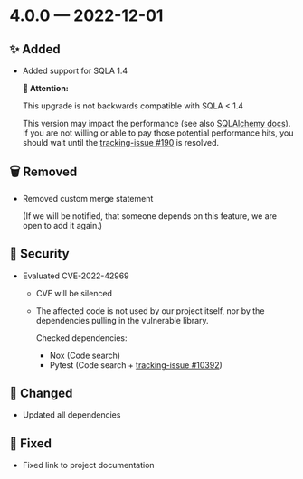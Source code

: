 # 4.0.0 — 2022-12-01

## ✨ Added

* Added support for SQLA 1.4

    **🚨 Attention:**

    This upgrade is not backwards compatible with SQLA < 1.4

    This version may impact the performance (see also [SQLAlchemy docs](https://docs.sqlalchemy.org/en/14/faq/performance.html#why-is-my-application-slow-after-upgrading-to-1-4-and-or-2-x)).
    If you are not willing or able to pay those potential performance hits, you should wait until the [tracking-issue #190](https://github.com/exasol/sqlalchemy-exasol/issues/190>) is resolved.


## 🗑️ Removed

* Removed custom merge statement

  (If we will be notified, that someone depends on this feature, we are open to add it again.)

## 🔐 Security

- Evaluated CVE-2022-42969
     - CVE will be silenced
     - The affected code is not used by our project itself,
       nor by the dependencies pulling in the vulnerable library.

        Checked dependencies:

        * Nox (Code search)
        * Pytest (Code search + [tracking-issue #10392](https://github.com/pytest-dev/pytest/issues/10392>))

## 🔧 Changed

- Updated all dependencies

## 🐞 Fixed

- Fixed link to project documentation

